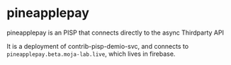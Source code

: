 # pineapplepay

pineapplepay is an PISP that connects directly to the async Thirdparty API

It is a deployment of contrib-pisp-demio-svc, and connects to `pineapplepay.beta.moja-lab.live`, which lives in firebase.